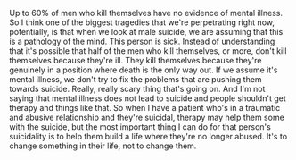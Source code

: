 Up to 60% of men who kill themselves have no evidence of mental illness. So I think one of the biggest tragedies that we're perpetrating right now, potentially, is that when we look at male suicide, we are assuming that this is a pathology of the mind. This person is sick. Instead of understanding that it's possible that half of the men who kill themselves, or more, don't kill themselves because they're ill. They kill themselves because they're genuinely in a position where death is the only way out. If we assume it's mental illness, we don't try to fix the problems that are pushing them towards suicide. Really, really scary thing that's going on. And I'm not saying that mental illness does not lead to suicide and people shouldn't get therapy and things like that. So when I have a patient who's in a traumatic and abusive relationship and they're suicidal, therapy may help them some with the suicide, but the most important thing I can do for that person's suicidality is to help them build a life where they're no longer abused. It's to change something in their life, not to change them.